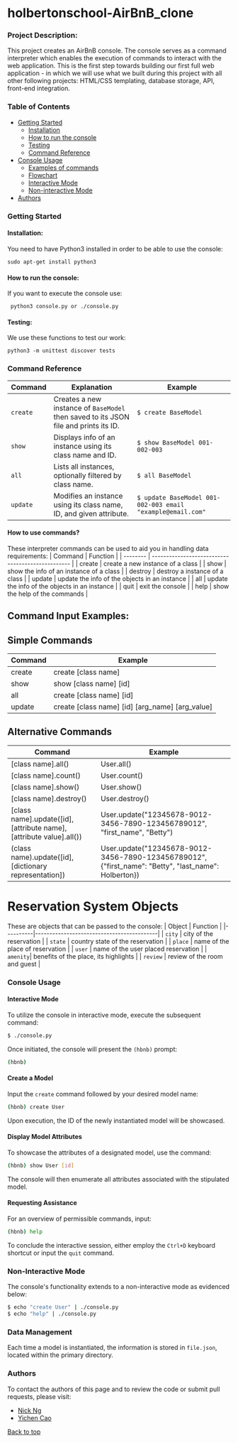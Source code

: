 # holbertonschool-AirBnB_clone

### Project Description:

This project creates an AirBnB console. The console serves as a command interpreter which enables the execution of commands to interact with the web application. This is the first step towards building our first full web application - in which we will use what we built during this project with all other following projects: HTML/CSS templating, database storage, API, front-end integration.

### Table of Contents

<ul>

<li>
<a href="#getting-started">Getting Started</a>
	<ul>
	<li><a href="#installation">Installation</a></li>
	<li><a href="#how-to-run-the-console">How to run the console</a></li>
	<li><a href="#testing">Testing</a></li>
	<li><a href="#command-reference">Command Reference</a></li>
	</ul>
</li>
<li>
<a href="#console-usage">Console Usage</a>
<ul>
<li><a href="#Examples-of-commands">Examples of commands</a></li>
<li><a href="#Flowchart">Flowchart</a></li>
<li><a href="#interactive-mode">Interactive Mode</a></li>
<li><a href="#non-interactive-mode">Non-interactive Mode</a></li>
</ul>
</li>
<li>
<a href="#authors">Authors</a>
</li>
</ul>

### Getting Started

#### Installation:

You need to have Python3 installed in order to be able to use the console:

    sudo apt-get install python3

#### How to run the console:

If you want to execute the console use:

     python3 console.py or ./console.py

#### Testing:

We use these functions to test our work:

    python3 -m unittest discover tests

### Command Reference

| Command  | Explanation                                                                          | Example                                                    |
| -------- | ------------------------------------------------------------------------------------ | ---------------------------------------------------------- |
| `create` | Creates a new instance of `BaseModel` then saved to its JSON file and prints its ID. | `$ create BaseModel`                                       |
| `show`   | Displays info of an instance using its class name and ID.                            | `$ show BaseModel 001-002-003`                             |
| `all`    | Lists all instances, optionally filtered by class name.                              | `$ all BaseModel`                                          |
| `update` | Modifies an instance using its class name, ID, and given attribute.                  | `$ update BaseModel 001-002-003 email "example@email.com"` |

#### How to use commands?

These interpreter commands can be used to aid you in handling data requirements:
| Command | Function |
| -------- | ------------------------------------------------- |
| create | create a new instance of a class |
| show | show the info of an instance of a class |
| destroy | destroy a instance of a class |
| update | update the info of the objects in an instance |
| all | update the info of the objects in an instance |
| quit | exit the console |
| help | show the help of the commands |

## Command Input Examples:

## Simple Commands

| Command | Example                                         |
| ------- | ----------------------------------------------- |
| create  | create [class name]                             |
| show    | show [class name] [id]                          |
| all     | create [class name] [id]                        |
| update  | create [class name] [id] [arg_name] [arg_value] |

## Alternative Commands

| Command                                                              | Example                                                                                              |
| -------------------------------------------------------------------- | ---------------------------------------------------------------------------------------------------- |
| [class name].all()                                                   | User.all()                                                                                           |
| [class name].count()                                                 | User.count()                                                                                         |
| [class name].show()                                                  | User.show()                                                                                          |
| [class name].destroy()                                               | User.destroy()                                                                                       |
| [class name].update([id], [attribute name], [attribute value].all()) | User.update("12345678-9012-3456-7890-123456789012", "first_name", "Betty")                           |
| (class name).update([id], [dictionary representation])               | User.update("12345678-9012-3456-7890-123456789012", {"first_name": "Betty", "last_name": Holberton}) |

# Reservation System Objects

These are objects that can be passed to the console:
| Object | Function |
|----------|-------------------------------------------|
| `city` | city of the reservation |
| `state` | country state of the reservation |
| `place` | name of the place of reservation |
| `user` | name of the user placed reservation |
| `amenity`| benefits of the place, its highlights |
| `review` | review of the room and guest |

### Console Usage

#### Interactive Mode

To utilize the console in interactive mode, execute the subsequent command:

```bash
$ ./console.py
```

Once initiated, the console will present the `(hbnb)` prompt:

```bash
(hbnb)
```

#### Create a Model

Input the `create` command followed by your desired model name:

```bash
(hbnb) create User
```

Upon execution, the ID of the newly instantiated model will be showcased.

#### Display Model Attributes

To showcase the attributes of a designated model, use the command:

```bash
(hbnb) show User [id]
```

The console will then enumerate all attributes associated with the stipulated model.

#### Requesting Assistance

For an overview of permissible commands, input:

```bash
(hbnb) help
```

To conclude the interactive session, either employ the `Ctrl+D` keyboard shortcut or input the `quit` command.

### Non-Interactive Mode

The console's functionality extends to a non-interactive mode as evidenced below:

```bash
$ echo "create User" | ./console.py
$ echo "help" | ./console.py
```

### Data Management

Each time a model is instantiated, the information is stored in `file.json`, located within the primary directory.

### Authors

To contact the authors of this page and to review the code or submit pull requests, please visit:

- [Nick Ng](https://github.com/haoningng)
- [Yichen Cao](https://github.com/yichehnc)

<a href="#top">Back to top</a>

